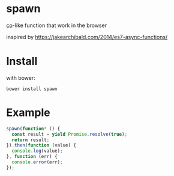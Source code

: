# spawn
 [co](https://github.com/tj/co)-like function that work in the browser

 inspired by https://jakearchibald.com/2014/es7-async-functions/

# Install

with bower:

    bower install spawn

# Example

```js
spawn(function* () {
  const result = yield Promise.resolve(true);
  return result;
}).then(function (value) {
  console.log(value);
}, function (err) {
  console.error(err);
});
```
